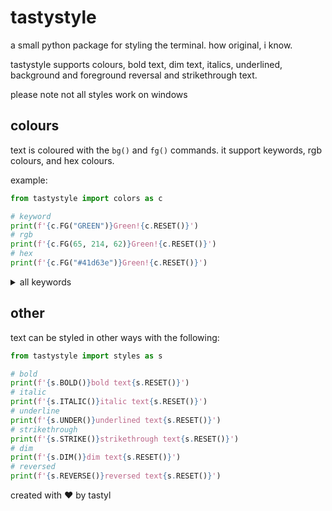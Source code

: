 # tastystyle
a small python package for styling the terminal. how original, i know.

tastystyle supports colours, bold text, dim text, italics, underlined, background and foreground reversal and strikethrough text.

please note not all styles work on windows

## colours
text is coloured with the `bg()` and `fg()` commands. it support keywords, rgb colours, and hex colours.

example:
```python
from tastystyle import colors as c

# keyword
print(f'{c.FG("GREEN")}Green!{c.RESET()}')
# rgb
print(f'{c.FG(65, 214, 62)}Green!{c.RESET()}')
# hex
print(f'{c.FG("#41d63e")}Green!{c.RESET()}')
```
<details>
<summary>all keywords</summary>	
<table>
<thead>
<tr>
<th>name</th>
<th>rgb</th>
<th>hex</th>
</tr>
</thead>
<tbody>
<tr>
<td>RED</td>
<td>214, 62, 62</td>
<td>#d63e3e</td>
</tr>
<tr>
<td>ORANGE</td>
<td>214, 143, 62</td>
<td>#d68f3e</td>
</tr>
<tr>
<td>YELLOW</td>
<td>211, 214, 62</td>
<td>#d3d63e</td>
</tr>
<tr>
<td>L_GREEN</td>
<td>98, 214, 96</td>
<td>#62d660</td>
</tr>
<tr>
<td>GREEN</td>
<td>65, 214, 62</td>
<td>#41d63e</td>
</tr>
<tr>
<td>CYAN</td>
<td>62, 214, 199</td>
<td>#3ed6c7</td>
</tr>
<tr>
<td>L_BLUE</td>
<td>62, 161, 214</td>
<td>#3ea1d6</td>
</tr>
<tr>
<td>BLUE</td>
<td>62, 65, 214</td>
<td>#3e41d6</td>
</tr>
<tr>
<td>PURPLE</td>
<td>181, 62, 214</td>
<td>#b53ed6</td>
</tr>
<tr>
<td>VIOLEET</td>
<td>214, 62, 209</td>
<td>#d63ed1</td>
</tr>
</tbody>
</table>

</details>

## other
text can be styled in other ways with the following:
```python
from tastystyle import styles as s

# bold
print(f'{s.BOLD()}bold text{s.RESET()}')
# italic
print(f'{s.ITALIC()}italic text{s.RESET()}')
# underline
print(f'{s.UNDER()}underlined text{s.RESET()}')
# strikethrough
print(f'{s.STRIKE()}strikethrough text{s.RESET()}')
# dim
print(f'{s.DIM()}dim text{s.RESET()}')
# reversed
print(f'{s.REVERSE()}reversed text{s.RESET()}')
```

created with ❤ by tastyl